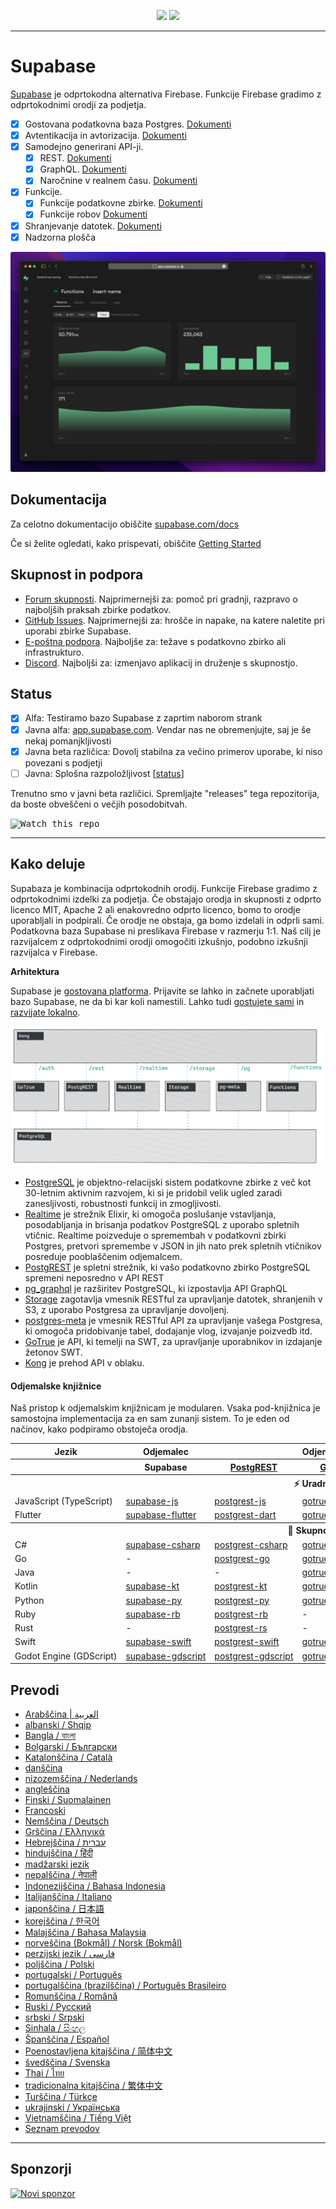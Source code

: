 <p align="center">
<img src="https://user-images.githubusercontent.com/8291514/213727234-cda046d6-28c6-491a-b284-b86c5cede25d.png#gh-light-mode-only">
<img src="https://user-images.githubusercontent.com/8291514/213727225-56186826-bee8-43b5-9b15-86e839d89393.png#gh-dark-mode-only">
</p>

---

# Supabase

[Supabase](https://supabase.com) je odprtokodna alternativa Firebase. Funkcije Firebase gradimo z odprtokodnimi orodji za podjetja.

- [x] Gostovana podatkovna baza Postgres. [Dokumenti](https://supabase.com/docs/guides/database)
- [x] Avtentikacija in avtorizacija. [Dokumenti](https://supabase.com/docs/guides/auth)
- [x] Samodejno generirani API-ji.
  - [x] REST. [Dokumenti](https://supabase.com/docs/guides/database/api#rest-api)
  - [x] GraphQL. [Dokumenti](https://supabase.com/docs/guides/database/api#graphql-api)
  - [x] Naročnine v realnem času. [Dokumenti](https://supabase.com/docs/guides/database/api#realtime-api)
- [x] Funkcije.
  - [x] Funkcije podatkovne zbirke. [Dokumenti](https://supabase.com/docs/guides/database/functions)
  - [x] Funkcije robov [Dokumenti](https://supabase.com/docs/guides/functions)
- [x] Shranjevanje datotek. [Dokumenti](https://supabase.com/docs/guides/storage)
- [x] Nadzorna plošča

![Supabase Dashboard](https://raw.githubusercontent.com/supabase/supabase/master/apps/www/public/images/github/supabase-dashboard.png)

## Dokumentacija

Za celotno dokumentacijo obiščite [supabase.com/docs](https://supabase.com/docs)

Če si želite ogledati, kako prispevati, obiščite [Getting Started](./DEVELOPERS.md)

## Skupnost in podpora

- [Forum skupnosti](https://github.com/supabase/supabase/discussions). Najprimernejši za: pomoč pri gradnji, razpravo o najboljših praksah zbirke podatkov.
- [GitHub Issues](https://github.com/supabase/supabase/issues). Najprimernejši za: hrošče in napake, na katere naletite pri uporabi zbirke Supabase.
- [E-poštna podpora](https://supabase.com/docs/support#business-support). Najboljše za: težave s podatkovno zbirko ali infrastrukturo.
- [Discord](https://discord.supabase.com). Najboljši za: izmenjavo aplikacij in druženje s skupnostjo.

## Status

- [x] Alfa: Testiramo bazo Supabase z zaprtim naborom strank
- [x] Javna alfa: [app.supabase.com](https://app.supabase.com). Vendar nas ne obremenjujte, saj je še nekaj pomanjkljivosti
- [x] Javna beta različica: Dovolj stabilna za večino primerov uporabe, ki niso povezani s podjetji
- [ ] Javna: Splošna razpoložljivost [[status](https://supabase.com/docs/guides/getting-started/features#feature-status)]

Trenutno smo v javni beta različici. Spremljajte "releases" tega repozitorija, da boste obveščeni o večjih posodobitvah.

<kbd><img src="https://raw.githubusercontent.com/supabase/supabase/d5f7f413ab356dc1a92075cb3cee4e40a957d5b1/web/static/watch-repo.gif" alt="Watch this repo"/></kbd>

---

## Kako deluje

Supabaza je kombinacija odprtokodnih orodij. Funkcije Firebase gradimo z odprtokodnimi izdelki za podjetja. Če obstajajo orodja in skupnosti z odprto licenco MIT, Apache 2 ali enakovredno odprto licenco, bomo to orodje uporabljali in podpirali. Če orodje ne obstaja, ga bomo izdelali in odprli sami. Podatkovna baza Supabase ni preslikava Firebase v razmerju 1:1. Naš cilj je razvijalcem z odprtokodnimi orodji omogočiti izkušnjo, podobno izkušnji razvijalca v Firebase.

**Arhitektura**

Supabase je [gostovana platforma](https://app.supabase.com). Prijavite se lahko in začnete uporabljati bazo Supabase, ne da bi kar koli namestili.
Lahko tudi [gostujete sami](https://supabase.com/docs/guides/hosting/overview) in [razvijate lokalno](https://supabase.com/docs/guides/local-development).

![Arhitektura](https://github.com/supabase/supabase/blob/master/apps/docs/public/img/supabase-architecture.png)

- [PostgreSQL](https://www.postgresql.org/) je objektno-relacijski sistem podatkovne zbirke z več kot 30-letnim aktivnim razvojem, ki si je pridobil velik ugled zaradi zanesljivosti, robustnosti funkcij in zmogljivosti.
- [Realtime](https://github.com/supabase/realtime) je strežnik Elixir, ki omogoča poslušanje vstavljanja, posodabljanja in brisanja podatkov PostgreSQL z uporabo spletnih vtičnic. Realtime poizveduje o spremembah v podatkovni zbirki Postgres, pretvori spremembe v JSON in jih nato prek spletnih vtičnikov posreduje pooblaščenim odjemalcem.
- [PostgREST](http://postgrest.org/) je spletni strežnik, ki vašo podatkovno zbirko PostgreSQL spremeni neposredno v API REST
- [pg_graphql](http://github.com/supabase/pg_graphql/) je razširitev PostgreSQL, ki izpostavlja API GraphQL
- [Storage](https://github.com/supabase/storage-api) zagotavlja vmesnik RESTful za upravljanje datotek, shranjenih v S3, z uporabo Postgresa za upravljanje dovoljenj.
- [postgres-meta](https://github.com/supabase/postgres-meta) je vmesnik RESTful API za upravljanje vašega Postgresa, ki omogoča pridobivanje tabel, dodajanje vlog, izvajanje poizvedb itd.
- [GoTrue](https://github.com/netlify/gotrue) je API, ki temelji na SWT, za upravljanje uporabnikov in izdajanje žetonov SWT.
- [Kong](https://github.com/Kong/kong) je prehod API v oblaku.

#### Odjemalske knjižnice

Naš pristop k odjemalskim knjižnicam je modularen. Vsaka pod-knjižnica je samostojna implementacija za en sam zunanji sistem. To je eden od načinov, kako podpiramo obstoječa orodja.

<table style="table-layout:fixed; white-space: nowrap;">
  <tr>
    <th>Jezik</th>
    <th>Odjemalec</th>
    <th colspan="5">Odjemalci funkcij (v paketu z odjemalcem Supabase)</th>
  </tr>
  
  <tr>
    <th></th>
    <th>Supabase</th>
    <th><a href="https://github.com/postgrest/postgrest" target="_blank" rel="noopener noreferrer">PostgREST</a></th>
    <th><a href="https://github.com/supabase/gotrue" target="_blank" rel="noopener noreferrer">GoTrue</a></th>
    <th><a href="https://github.com/supabase/realtime" target="_blank" rel="noopener noreferrer">Realtime</a></th>
    <th><a href="https://github.com/supabase/storage-api" target="_blank" rel="noopener noreferrer">Storage</a></th>
    <th>Functions</th>
  </tr>
  <!-- TEMPLATE FOR NEW ROW -->
  <!-- START ROW
  <tr>
    <td>lang</td>
    <td><a href="https://github.com/supabase-community/supabase-lang" target="_blank" rel="noopener noreferrer">supabase-lang</a></td>
    <td><a href="https://github.com/supabase-community/postgrest-lang" target="_blank" rel="noopener noreferrer">postgrest-lang</a></td>
    <td><a href="https://github.com/supabase-community/gotrue-lang" target="_blank" rel="noopener noreferrer">gotrue-lang</a></td>
    <td><a href="https://github.com/supabase-community/realtime-lang" target="_blank" rel="noopener noreferrer">realtime-lang</a></td>
    <td><a href="https://github.com/supabase-community/storage-lang" target="_blank" rel="noopener noreferrer">storage-lang</a></td>
  </tr>
  END ROW -->
  
  <th colspan="7">⚡️ Uradni ⚡️</th>
  
  <tr>
    <td>JavaScript (TypeScript)</td>
    <td><a href="https://github.com/supabase/supabase-js" target="_blank" rel="noopener noreferrer">supabase-js</a></td>
    <td><a href="https://github.com/supabase/postgrest-js" target="_blank" rel="noopener noreferrer">postgrest-js</a></td>
    <td><a href="https://github.com/supabase/gotrue-js" target="_blank" rel="noopener noreferrer">gotrue-js</a></td>
    <td><a href="https://github.com/supabase/realtime-js" target="_blank" rel="noopener noreferrer">realtime-js</a></td>
    <td><a href="https://github.com/supabase/storage-js" target="_blank" rel="noopener noreferrer">storage-js</a></td>
    <td><a href="https://github.com/supabase/functions-js" target="_blank" rel="noopener noreferrer">functions-js</a></td>
  </tr>
    <tr>
    <td>Flutter</td>
    <td><a href="https://github.com/supabase/supabase-flutter" target="_blank" rel="noopener noreferrer">supabase-flutter</a></td>
    <td><a href="https://github.com/supabase/postgrest-dart" target="_blank" rel="noopener noreferrer">postgrest-dart</a></td>
    <td><a href="https://github.com/supabase/gotrue-dart" target="_blank" rel="noopener noreferrer">gotrue-dart</a></td>
    <td><a href="https://github.com/supabase/realtime-dart" target="_blank" rel="noopener noreferrer">realtime-dart</a></td>
    <td><a href="https://github.com/supabase/storage-dart" target="_blank" rel="noopener noreferrer">storage-dart</a></td>
    <td><a href="https://github.com/supabase/functions-dart" target="_blank" rel="noopener noreferrer">functions-dart</a></td>
  </tr>
  
  <th colspan="7">💚 Skupnost 💚</th>
  
  <tr>
    <td>C#</td>
    <td><a href="https://github.com/supabase-community/supabase-csharp" target="_blank" rel="noopener noreferrer">supabase-csharp</a></td>
    <td><a href="https://github.com/supabase-community/postgrest-csharp" target="_blank" rel="noopener noreferrer">postgrest-csharp</a></td>
    <td><a href="https://github.com/supabase-community/gotrue-csharp" target="_blank" rel="noopener noreferrer">gotrue-csharp</a></td>
    <td><a href="https://github.com/supabase-community/realtime-csharp" target="_blank" rel="noopener noreferrer">realtime-csharp</a></td>
    <td><a href="https://github.com/supabase-community/storage-csharp" target="_blank" rel="noopener noreferrer">storage-csharp</a></td>
    <td><a href="https://github.com/supabase-community/functions-csharp" target="_blank" rel="noopener noreferrer">functions-csharp</a></td>
  </tr>
  <tr>
    <td>Go</td>
    <td>-</td>
    <td><a href="https://github.com/supabase-community/postgrest-go" target="_blank" rel="noopener noreferrer">postgrest-go</a></td>
    <td><a href="https://github.com/supabase-community/gotrue-go" target="_blank" rel="noopener noreferrer">gotrue-go</a></td>
    <td>-</td>
    <td><a href="https://github.com/supabase-community/storage-go" target="_blank" rel="noopener noreferrer">storage-go</a></td>
    <td><a href="https://github.com/supabase-community/functions-go" target="_blank" rel="noopener noreferrer">functions-go</a></td>
  </tr>
  <tr>
    <td>Java</td>
    <td>-</td>
    <td>-</td>
    <td><a href="https://github.com/supabase-community/gotrue-java" target="_blank" rel="noopener noreferrer">gotrue-java</a></td>
    <td>-</td>
    <td><a href="https://github.com/supabase-community/storage-java" target="_blank" rel="noopener noreferrer">storage-java</a></td>
    <td>-</td>
  </tr>
  <tr>
    <td>Kotlin</td>
    <td><a href="https://github.com/supabase-community/supabase-kt" target="_blank" rel="noopener noreferrer">supabase-kt</a></td>
    <td><a href="https://github.com/supabase-community/supabase-kt/tree/master/Postgrest" target="_blank" rel="noopener noreferrer">postgrest-kt</a></td>
    <td><a href="https://github.com/supabase-community/supabase-kt/tree/master/GoTrue" target="_blank" rel="noopener noreferrer">gotrue-kt</a></td>
    <td><a href="https://github.com/supabase-community/supabase-kt/tree/master/Realtime" target="_blank" rel="noopener noreferrer">realtime-kt</a></td>
    <td><a href="https://github.com/supabase-community/supabase-kt/tree/master/Storage" target="_blank" rel="noopener noreferrer">storage-kt</a></td>
    <td><a href="https://github.com/supabase-community/supabase-kt/tree/master/Functions" target="_blank" rel="noopener noreferrer">functions-kt</a></td>
  </tr>
  <tr>
    <td>Python</td>
    <td><a href="https://github.com/supabase-community/supabase-py" target="_blank" rel="noopener noreferrer">supabase-py</a></td>
    <td><a href="https://github.com/supabase-community/postgrest-py" target="_blank" rel="noopener noreferrer">postgrest-py</a></td>
    <td><a href="https://github.com/supabase-community/gotrue-py" target="_blank" rel="noopener noreferrer">gotrue-py</a></td>
    <td><a href="https://github.com/supabase-community/realtime-py" target="_blank" rel="noopener noreferrer">realtime-py</a></td>
    <td><a href="https://github.com/supabase-community/storage-py" target="_blank" rel="noopener noreferrer">storage-py</a></td>
    <td><a href="https://github.com/supabase-community/functions-py" target="_blank" rel="noopener noreferrer">functions-py</a></td>
  </tr>
  <tr>
    <td>Ruby</td>
    <td><a href="https://github.com/supabase-community/supabase-rb" target="_blank" rel="noopener noreferrer">supabase-rb</a></td>
    <td><a href="https://github.com/supabase-community/postgrest-rb" target="_blank" rel="noopener noreferrer">postgrest-rb</a></td>
    <td>-</td>
    <td>-</td>
    <td>-</td>
    <td>-</td>
  </tr>
  <tr>
    <td>Rust</td>
    <td>-</td>
    <td><a href="https://github.com/supabase-community/postgrest-rs" target="_blank" rel="noopener noreferrer">postgrest-rs</a></td>
    <td>-</td>
    <td>-</td>
    <td>-</td>
    <td>-</td>
  </tr>
  <tr>
    <td>Swift</td>
    <td><a href="https://github.com/supabase-community/supabase-swift" target="_blank" rel="noopener noreferrer">supabase-swift</a></td>
    <td><a href="https://github.com/supabase-community/postgrest-swift" target="_blank" rel="noopener noreferrer">postgrest-swift</a></td>
    <td><a href="https://github.com/supabase-community/gotrue-swift" target="_blank" rel="noopener noreferrer">gotrue-swift</a></td>
    <td><a href="https://github.com/supabase-community/realtime-swift" target="_blank" rel="noopener noreferrer">realtime-swift</a></td>
    <td><a href="https://github.com/supabase-community/storage-swift" target="_blank" rel="noopener noreferrer">storage-swift</a></td>
    <td><a href="https://github.com/supabase-community/functions-swift" target="_blank" rel="noopener noreferrer">functions-swift</a></td>
  </tr>
  <tr>
    <td>Godot Engine (GDScript)</td>
    <td><a href="https://github.com/supabase-community/godot-engine.supabase" target="_blank" rel="noopener noreferrer">supabase-gdscript</a></td>
    <td><a href="https://github.com/supabase-community/postgrest-gdscript" target="_blank" rel="noopener noreferrer">postgrest-gdscript</a></td>
    <td><a href="https://github.com/supabase-community/gotrue-gdscript" target="_blank" rel="noopener noreferrer">gotrue-gdscript</a></td>
    <td><a href="https://github.com/supabase-community/realtime-gdscript" target="_blank" rel="noopener noreferrer">realtime-gdscript</a></td>
    <td><a href="https://github.com/supabase-community/storage-gdscript" target="_blank" rel="noopener noreferrer">storage-gdscript</a></td>
    <td><a href="https://github.com/supabase-community/functions-gdscript" target="_blank" rel="noopener noreferrer">functions-gdscript</a></td>
  </tr>
  
</table>

<!--- Remove this list if you're translating to another language, it's hard to keep updated across multiple files-->
<!--- Keep only the link to the list of translation files-->

## Prevodi

- [Arabščina | العربية](/i18n/README.ar.md)
- [albanski / Shqip](/i18n/README.sq.md)
- [Bangla / বাংলা](/i18n/README.bn.md)
- [Bolgarski / Български](/i18n/README.bg.md)
- [Katalonščina / Català](/i18n/README.ca.md)
- [danščina](/i18n/README.da.md)
- [nizozemščina / Nederlands](/i18n/README.nl.md)
- [angleščina](https://github.com/supabase/supabase)
- [Finski / Suomalainen](/i18n/README.fi.md)
- [Francoski](/i18n/README.fr.md)
- [Nemščina / Deutsch](/i18n/README.de.md)
- [Grščina / Ελληνικά](/i18n/README.gr.md)
- [Hebrejščina / עברית](/i18n/README.he.md)
- [hindujščina / हिंदी](/i18n/README.hi.md)
- [madžarski jezik](/i18n/README.hu.md)
- [nepalščina / नेपाली](/i18n/README.ne.md)
- [Indonezijščina / Bahasa Indonesia](/i18n/README.id.md)
- [Italijanščina / Italiano](/i18n/README.it.md)
- [japonščina / 日本語](/i18n/README.jp.md)
- [korejščina / 한국어](/i18n/README.ko.md)
- [Malajščina / Bahasa Malaysia](/i18n/README.ms.md)
- [norveščina (Bokmål) / Norsk (Bokmål)](/i18n/README.nb-no.md)
- [perzijski jezik / فارسی](/i18n/README.fa.md)
- [poljščina / Polski](/i18n/README.pl.md)
- [portugalski / Português](/i18n/README.pt.md)
- [portugalščina (brazilščina) / Português Brasileiro](/i18n/README.pt-br.md)
- [Romunščina / Română](/i18n/README.ro.md)
- [Ruski / Pусский](/i18n/README.ru.md)
- [srbski / Srpski](/i18n/README.sr.md)
- [Sinhala / සිංහල](/i18n/README.si.md)
- [Španščina / Español](/i18n/README.es.md)
- [Poenostavljena kitajščina / 简体中文](/i18n/README.zh-cn.md)
- [švedščina / Svenska](/i18n/README.sv.md)
- [Thai / ไทย](/i18n/README.th.md)
- [tradicionalna kitajščina / 繁体中文](/i18n/README.zh-tw.md)
- [Turščina / Türkçe](/i18n/README.tr.md)
- [ukrajinski / Українська](/i18n/README.uk.md)
- [Vietnamščina / Tiếng Việt](/i18n/README.vi-vn.md)
- [Seznam prevodov](/i18n/languages.md) <!--- Keep only this -->

---

## Sponzorji

[![Novi sponzor](https://user-images.githubusercontent.com/10214025/90518111-e74bbb00-e198-11ea-8f88-c9e3c1aa4b5b.png)](https://github.com/sponsors/supabase)

